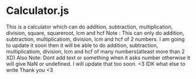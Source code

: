 # Calculator.js
This is a calculator which can do addition, subtraction, multiplication, division, square, squareroot, lcm and hcf
Note : This can only do addition, subtraction, multiplicatiom, division, lcm and hcf of 2 numbers. I am going to update it soon then it will be able to do addition, subtraction, multiplicatiom, division, lcm and hcf of many numbers(atleast more than 2 XD)
Also Note: Dont add text or something when it asks number otherwise it will give NaN or undefined. I will update that too soon. <3
IDK what else to write 
Thank you <3
